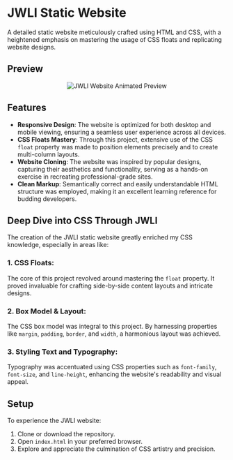 # JWLI Static Website

A detailed static website meticulously crafted using HTML and CSS, with a heightened emphasis on mastering the usage of CSS floats and replicating website designs.

## Preview

<div align="center">
  <img src="img/JWLI.gif" alt="JWLI Website Animated Preview">
</div>

## Features

- **Responsive Design**: The website is optimized for both desktop and mobile viewing, ensuring a seamless user experience across all devices.
- **CSS Floats Mastery**: Through this project, extensive use of the CSS `float` property was made to position elements precisely and to create multi-column layouts.
- **Website Cloning**: The website was inspired by popular designs, capturing their aesthetics and functionality, serving as a hands-on exercise in recreating professional-grade sites.
- **Clean Markup**: Semantically correct and easily understandable HTML structure was employed, making it an excellent learning reference for budding developers.

## Deep Dive into CSS Through JWLI

The creation of the JWLI static website greatly enriched my CSS knowledge, especially in areas like:

### 1. **CSS Floats**:

The core of this project revolved around mastering the `float` property. It proved invaluable for crafting side-by-side content layouts and intricate designs.

### 2. **Box Model & Layout**:

The CSS box model was integral to this project. By harnessing properties like `margin`, `padding`, `border`, and `width`, a harmonious layout was achieved.

### 3. **Styling Text and Typography**:

Typography was accentuated using CSS properties such as `font-family`, `font-size`, and `line-height`, enhancing the website's readability and visual appeal.

## Setup

To experience the JWLI website:

1. Clone or download the repository.
2. Open `index.html` in your preferred browser.
3. Explore and appreciate the culmination of CSS artistry and precision.
